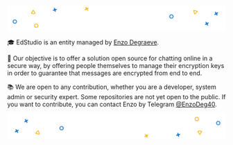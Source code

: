 ![Top decoration](https://raw.githubusercontent.com/EdStudio/.github/main/profile/assets/top.png)

🎓 EdStudio is an entity managed by [Enzo Degraeve](https://github.com/EnzoDeg40).

🎯 Our objective is to offer a solution open source for chatting online in a secure way, by offering people themselves to manage their encryption keys in order to guarantee that messages are encrypted from end to end.

📚 We are open to any contribution, whether you are a developer, system admin or security expert. Some repositories are not yet open to the public. If you want to contribute, you can contact Enzo by Telegram [@EnzoDeg40](https://t.me/EnzoDeg40).

![Bottom decoration](https://raw.githubusercontent.com/EdStudio/.github/main/profile/assets/bot.png)

